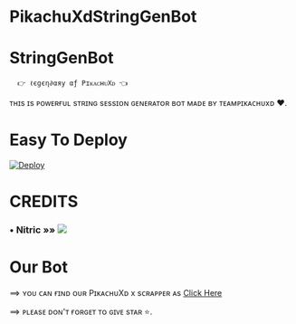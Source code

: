 # PikachuXdStringGenBot
# StringGenBot
      👉 ℓєgєη∂αяу αƒ PɪᴋᴀᴄʜᴜXᴅ 👈
ᴛʜɪs ɪs ᴘᴏᴡᴇʀғᴜʟ sᴛʀɪɴɢ sᴇssɪᴏɴ ɢᴇɴᴇʀᴀᴛᴏʀ ʙᴏᴛ ᴍᴀᴅᴇ ʙʏ ᴛᴇᴀᴍᴘɪᴋᴀᴄʜᴜxᴅ ❤. 


# Easy To Deploy
[![Deploy](https://www.herokucdn.com/deploy/button.svg)](https://heroku.com/deploy?template=https://github.com/TeamPikachuXd/PikachuXdStringGenBot)


# CREDITS

### • Nitric      »»  <a href="https://github.com/mrnitric" alt="NITRIC"> <img src="https://img.shields.io/badge/Nitric-90302f?logo=github" /></a>

# Our Bot

==> ʏᴏᴜ ᴄᴀɴ ғɪɴᴅ ᴏᴜʀ PɪᴋᴀᴄʜᴜXᴅ x sᴄʀᴀᴘᴘᴇʀ ᴀs [ Click Here ](t.me/PikachuXdScrapperBot) 

==> ᴘʟᴇᴀsᴇ ᴅᴏɴ'ᴛ ғᴏʀɢᴇᴛ ᴛᴏ ɢɪᴠᴇ sᴛᴀʀ ⭐.
